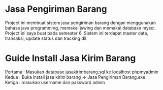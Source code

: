 # Jasa Pengiriman Barang
Project ini membuat sistem jasa pengiriman barang dengan menggunakan bahasa java programming, memakai jswing dan memakai database mysql. Project ini saya buat pada semester 6. Sistem ini terdapat master data, transaksi, update status dan tracking dll.


# Guide Install Jasa Kirim Barang
Pertama : Masukan database jasakirimbarang.sql ke localhost phpmyadmin <br>
Kedua   : Buka install jasa kirim barang -> Jasa Pengiriman Barang.exe <br>
Ketiga 	: masukan username dan password admin 	<br>
